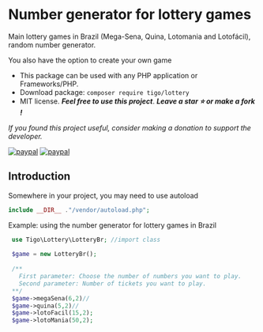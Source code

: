 # Number generator for lottery games
Main lottery games in Brazil (Mega-Sena, Quina, Lotomania and Lotofácil), random number generator.

You also have the option to create your own game
- This package can be used with any PHP application or Frameworks/PHP.
- Download package: ```composer require tigo/lottery```
- MIT license. ***Feel free to use this project***. ***Leave a star :star: or make a fork !***

*If you found this project useful, consider making a donation to support the developer.* 

[![paypal](https://www.paypalobjects.com/pt_BR/BR/i/btn/btn_donateCC_LG.gif)](https://www.paypal.com/donate/?hosted_button_id=4XKSCN658G2WU)
[![paypal](https://www.paypalobjects.com/en_US/i/btn/btn_donateCC_LG.gif)](https://www.paypal.com/donate?hosted_button_id=E84APX2Q5Y6XE)


## Introduction
Somewhere in your project, you may need to use autoload
 ```php
 include __DIR__ ."/vendor/autoload.php";
 ```
Example: using the number generator for lottery games in Brazil
 ```php
  use Tigo\Lottery\LotteryBr; //import class
  
  $game = new LotteryBr();
  
  /**
    First parameter: Choose the number of numbers you want to play.
    Second parameter: Number of tickets you want to play.
  **/
  $game->megaSena(6,2)//
  $game->quina(5,2)//
  $game->lotoFacil(15,2);
  $game->lotoMania(50,2);
 ```

